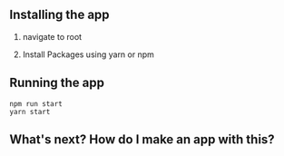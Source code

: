 
## Installing the app
1. navigate to root 
    
2. Install Packages using yarn or npm


## Running the app

    npm run start
    yarn start


## What's next? How do I make an app with this?

